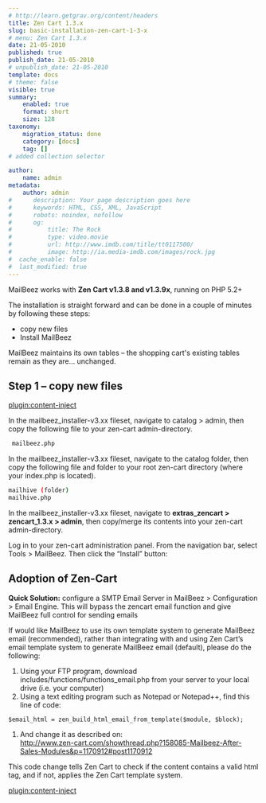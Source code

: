 ```yaml
---
# http://learn.getgrav.org/content/headers
title: Zen Cart 1.3.x
slug: basic-installation-zen-cart-1-3-x
# menu: Zen Cart 1.3.x
date: 21-05-2010
published: true
publish_date: 21-05-2010
# unpublish_date: 21-05-2010
template: docs
# theme: false
visible: true
summary:
    enabled: true
    format: short
    size: 128
taxonomy:
    migration_status: done
    category: [docs]
    tag: []
# added collection selector

author:
    name: admin
metadata:
    author: admin
#      description: Your page description goes here
#      keywords: HTML, CSS, XML, JavaScript
#      robots: noindex, nofollow
#      og:
#          title: The Rock
#          type: video.movie
#          url: http://www.imdb.com/title/tt0117500/
#          image: http://ia.media-imdb.com/images/rock.jpg
#  cache_enable: false
#  last_modified: true
---
```


MailBeez works with **Zen Cart v1.3.8 and v1.3.9x**, running on PHP 5.2+


The installation is straight forward and can be done in a couple of minutes by following these steps:

- copy new files
- Install MailBeez

MailBeez maintains its own tables – the shopping cart's existing tables remain as they are... unchanged.


## Step 1 – copy new files

[plugin:content-inject](/content_blocks/download_installer)


In the mailbeez_installer-v3.xx fileset, navigate to catalog > admin, then copy the following file to your zen-cart admin-directory.

```bash
 mailbeez.php

```


In the mailbeez_installer-v3.xx fileset, navigate to the catalog folder, then copy the following file and folder to your root zen-cart directory (where your index.php is located).

```bash
mailhive (folder)
mailhive.php

```

In the mailbeez_installer-v3.xx fileset, navigate to **extras\_zencart > zencart\_1.3.x > admin**, then copy/merge its contents into your zen-cart admin-directory.

Log in to your zen-cart administration panel. From the navigation bar, select Tools > MailBeez. Then click the “Install” button:


## Adoption of Zen-Cart

**Quick Solution:** configure a SMTP Email Server in MailBeez > Configuration > Email Engine. This will bypass the zencart email function and give MailBeez full control for sending emails

If would like MailBeez to use its own template system to generate MailBeez email (recommended), rather than integrating with and using Zen Cart’s email template system to generate MailBeez email (default), please do the following:

1. Using your FTP program, download includes/functions/functions\_email.php from your server to your local drive (i.e. your computer)
2. Using a text editing program such as Notepad or Notepad++, find this line of code:


`$email_html = zen_build_html_email_from_template($module, $block);`

1. And change it as described on:  
<http://www.zen-cart.com/showthread.php?158085-Mailbeez-After-Sales-Modules&p=1170912#post1170912>

This code change tells Zen Cart to check if the content contains a valid html tag, and if not, applies the Zen Cart template system.


[plugin:content-inject](/content_blocks/run_installer)
